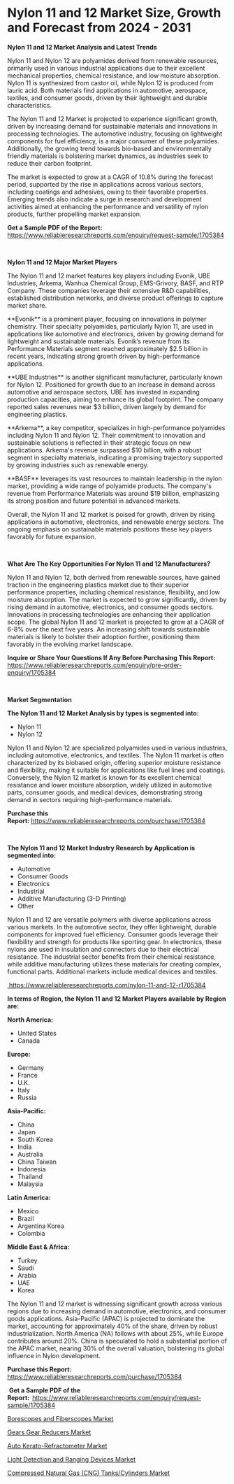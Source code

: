 <p><h1>Nylon 11 and 12 Market Size, Growth and Forecast from 2024 - 2031</h1></p><p><strong>Nylon 11 and 12 Market Analysis and Latest Trends</strong></p>
<p><p>Nylon 11 and Nylon 12 are polyamides derived from renewable resources, primarily used in various industrial applications due to their excellent mechanical properties, chemical resistance, and low moisture absorption. Nylon 11 is synthesized from castor oil, while Nylon 12 is produced from lauric acid. Both materials find applications in automotive, aerospace, textiles, and consumer goods, driven by their lightweight and durable characteristics.</p><p>The Nylon 11 and 12 Market is projected to experience significant growth, driven by increasing demand for sustainable materials and innovations in processing technologies. The automotive industry, focusing on lightweight components for fuel efficiency, is a major consumer of these polyamides. Additionally, the growing trend towards bio-based and environmentally friendly materials is bolstering market dynamics, as industries seek to reduce their carbon footprint. </p><p>The market is expected to grow at a CAGR of 10.8% during the forecast period, supported by the rise in applications across various sectors, including coatings and adhesives, owing to their favorable properties. Emerging trends also indicate a surge in research and development activities aimed at enhancing the performance and versatility of nylon products, further propelling market expansion.</p></p>
<p><strong>Get a Sample PDF of the Report:&nbsp;</strong> <a href="https://www.reliableresearchreports.com/enquiry/request-sample/1705384?utm_campaign=1595&utm_medium=2&utm_source=Github&utm_content=ia&utm_term=21102024&utm_id=nylon-11-and-12">https://www.reliableresearchreports.com/enquiry/request-sample/1705384</a></p>
<p>&nbsp;</p>
<p><strong>Nylon 11 and 12 Major Market Players</strong></p>
<p><p>The Nylon 11 and 12 market features key players including Evonik, UBE Industries, Arkema, Wanhua Chemical Group, EMS-Grivory, BASF, and RTP Company. These companies leverage their extensive R&D capabilities, established distribution networks, and diverse product offerings to capture market share.</p><p>**Evonik** is a prominent player, focusing on innovations in polymer chemistry. Their specialty polyamides, particularly Nylon 11, are used in applications like automotive and electronics, driven by growing demand for lightweight and sustainable materials. Evonik’s revenue from its Performance Materials segment reached approximately $2.5 billion in recent years, indicating strong growth driven by high-performance applications.</p><p>**UBE Industries** is another significant manufacturer, particularly known for Nylon 12. Positioned for growth due to an increase in demand across automotive and aerospace sectors, UBE has invested in expanding production capacities, aiming to enhance its global footprint. The company reported sales revenues near $3 billion, driven largely by demand for engineering plastics.</p><p>**Arkema**, a key competitor, specializes in high-performance polyamides including Nylon 11 and Nylon 12. Their commitment to innovation and sustainable solutions is reflected in their strategic focus on new applications. Arkema's revenue surpassed $10 billion, with a robust segment in specialty materials, indicating a promising trajectory supported by growing industries such as renewable energy.</p><p>**BASF** leverages its vast resources to maintain leadership in the nylon market, providing a wide range of polyamide products. The company's revenue from Performance Materials was around $19 billion, emphasizing its strong position and future potential in advanced markets.</p><p>Overall, the Nylon 11 and 12 market is poised for growth, driven by rising applications in automotive, electronics, and renewable energy sectors. The ongoing emphasis on sustainable materials positions these key players favorably for future expansion.</p></p>
<p>&nbsp;</p>
<p><strong>What Are The Key Opportunities For Nylon 11 and 12 Manufacturers?</strong></p>
<p><p>Nylon 11 and Nylon 12, both derived from renewable sources, have gained traction in the engineering plastics market due to their superior performance properties, including chemical resistance, flexibility, and low moisture absorption. The market is expected to grow significantly, driven by rising demand in automotive, electronics, and consumer goods sectors. Innovations in processing technologies are enhancing their application scope. The global Nylon 11 and 12 market is projected to grow at a CAGR of 6-8% over the next five years. An increasing shift towards sustainable materials is likely to bolster their adoption further, positioning them favorably in the evolving market landscape.</p></p>
<p><strong>Inquire or Share Your Questions If Any Before Purchasing This Report:</strong> <a href="https://www.reliableresearchreports.com/enquiry/pre-order-enquiry/1705384?utm_campaign=1595&utm_medium=2&utm_source=Github&utm_content=ia&utm_term=21102024&utm_id=nylon-11-and-12">https://www.reliableresearchreports.com/enquiry/pre-order-enquiry/1705384</a></p>
<p>&nbsp;</p>
<p><strong>Market Segmentation</strong></p>
<p><strong>The Nylon 11 and 12 Market Analysis by types is segmented into:</strong></p>
<p><ul><li>Nylon 11</li><li>Nylon 12</li></ul></p>
<p><p>Nylon 11 and Nylon 12 are specialized polyamides used in various industries, including automotive, electronics, and textiles. The Nylon 11 market is often characterized by its biobased origin, offering superior moisture resistance and flexibility, making it suitable for applications like fuel lines and coatings. Conversely, the Nylon 12 market is known for its excellent chemical resistance and lower moisture absorption, widely utilized in automotive parts, consumer goods, and medical devices, demonstrating strong demand in sectors requiring high-performance materials.</p></p>
<p><strong>Purchase this Report:&nbsp;</strong><a href="https://www.reliableresearchreports.com/purchase/1705384?utm_campaign=1595&utm_medium=2&utm_source=Github&utm_content=ia&utm_term=21102024&utm_id=nylon-11-and-12">https://www.reliableresearchreports.com/purchase/1705384</a></p>
<p>&nbsp;</p>
<p><strong>The Nylon 11 and 12 Market Industry Research by Application is segmented into:</strong></p>
<p><ul><li>Automotive</li><li>Consumer Goods</li><li>Electronics</li><li>Industrial</li><li>Additive Manufacturing (3-D Printing)</li><li>Other</li></ul></p>
<p><p>Nylon 11 and 12 are versatile polymers with diverse applications across various markets. In the automotive sector, they offer lightweight, durable components for improved fuel efficiency. Consumer goods leverage their flexibility and strength for products like sporting gear. In electronics, these nylons are used in insulation and connectors due to their electrical resistance. The industrial sector benefits from their chemical resistance, while additive manufacturing utilizes these materials for creating complex, functional parts. Additional markets include medical devices and textiles.</p></p>
<p><a href="https://www.reliableresearchreports.com/nylon-11-and-12-r1705384?utm_campaign=1595&utm_medium=2&utm_source=Github&utm_content=ia&utm_term=21102024&utm_id=nylon-11-and-12">&nbsp;https://www.reliableresearchreports.com/nylon-11-and-12-r1705384</a></p>
<p><strong>In terms of Region, the Nylon 11 and 12 Market Players available by Region are:</strong></p>
<p>
    <p> <strong> North America: </strong>
        <ul>
            <li>United States</li>
            <li>Canada</li>
        </ul>
        </p> 
    <p> <strong> Europe: </strong>
        <ul>
            <li>Germany</li>
            <li>France</li>
            <li>U.K.</li>
            <li>Italy</li>
            <li>Russia</li>
        </ul>
        </p> 
    <p> <strong> Asia-Pacific: </strong>
        <ul>
            <li>China</li>
            <li>Japan</li>
            <li>South Korea</li>
            <li>India</li>
            <li>Australia</li>
            <li>China Taiwan</li>
            <li>Indonesia</li>
            <li>Thailand</li>
            <li>Malaysia</li>
        </ul>
        </p> 
    <p> <strong> Latin America: </strong>
        <ul>
            <li>Mexico</li>
            <li>Brazil</li>
            <li>Argentina Korea</li>
            <li>Colombia</li>
        </ul>
        </p> 
    <p> <strong> Middle East & Africa: </strong>
        <ul>
            <li>Turkey</li>
            <li>Saudi</li>
            <li>Arabia</li>
            <li>UAE</li>
            <li>Korea</li>
        </ul>
    </p>
    </p>
<p><p>The Nylon 11 and 12 market is witnessing significant growth across various regions due to increasing demand in automotive, electronics, and consumer goods applications. Asia-Pacific (APAC) is projected to dominate the market, accounting for approximately 40% of the share, driven by robust industrialization. North America (NA) follows with about 25%, while Europe contributes around 20%. China is speculated to hold a substantial portion of the APAC market, nearing 30% of the overall valuation, bolstering its global influence in Nylon development.</p></p>
<p><strong>Purchase this Report: </strong><a href="https://www.reliableresearchreports.com/purchase/1705384?utm_campaign=1595&utm_medium=2&utm_source=Github&utm_content=ia&utm_term=21102024&utm_id=nylon-11-and-12">https://www.reliableresearchreports.com/purchase/1705384</a></p>
<p>&nbsp;<strong>Get a Sample PDF of the Report:&nbsp;&nbsp;</strong><a href="https://www.reliableresearchreports.com/enquiry/request-sample/1705384?utm_campaign=1595&utm_medium=2&utm_source=Github&utm_content=ia&utm_term=21102024&utm_id=nylon-11-and-12">https://www.reliableresearchreports.com/enquiry/request-sample/1705384</a></p>
<p><strong></strong></p>
<p><p><a href="https://www.linkedin.com/pulse/navigating-global-borescopes-fiberscopes-market-landscape-trends-h3dyf?utm_campaign=1595&utm_medium=2&utm_source=Github&utm_content=ia&utm_term=21102024&utm_id=nylon-11-and-12">Borescopes and Fiberscopes Market</a></p><p><a href="https://www.linkedin.com/pulse/global-gears-gear-reducers-market-opportunities-forecast-period-dl9wf?utm_campaign=1595&utm_medium=2&utm_source=Github&utm_content=ia&utm_term=21102024&utm_id=nylon-11-and-12">Gears Gear Reducers Market</a></p><p><a href="https://www.linkedin.com/pulse/auto-kerato-refractometer-market-global-regional-analysis-qy1rf?utm_campaign=1595&utm_medium=2&utm_source=Github&utm_content=ia&utm_term=21102024&utm_id=nylon-11-and-12">Auto Kerato-Refractometer Market</a></p><p><a href="https://www.linkedin.com/pulse/light-detection-ranging-devices-market-trends-growth-outlook-efxgf?utm_campaign=1595&utm_medium=2&utm_source=Github&utm_content=ia&utm_term=21102024&utm_id=nylon-11-and-12">Light Detection and Ranging Devices Market</a></p><p><a href="https://www.linkedin.com/pulse/compressed-natural-gas-cng-tankscylinders-market-research-report-9ngmc?utm_campaign=1595&utm_medium=2&utm_source=Github&utm_content=ia&utm_term=21102024&utm_id=nylon-11-and-12">Compressed Natural Gas (CNG) Tanks/Cylinders Market</a></p></p>